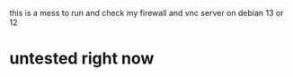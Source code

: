 this is a mess to run and check my firewall and vnc server on debian 13 or 12


# untested right now
